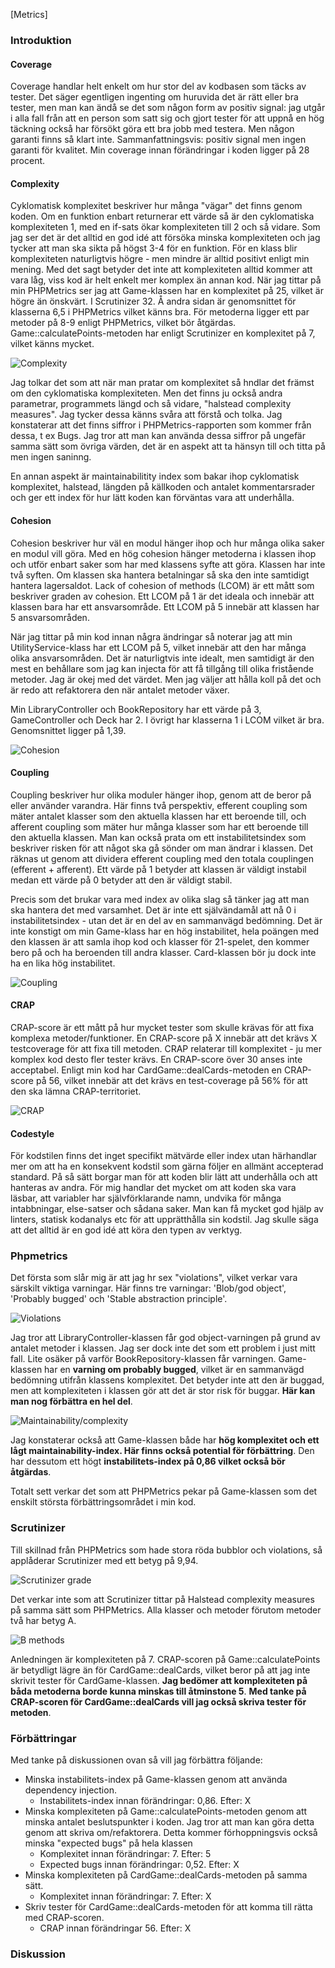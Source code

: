 [Metrics]

### Introduktion



#### Coverage
Coverage handlar helt enkelt om hur stor del av kodbasen som täcks av tester. Det säger egentligen ingenting om huruvida det är rätt eller bra tester, men man kan ändå se det som någon form av positiv signal: jag utgår i alla fall från att en person som satt sig och gjort tester för att uppnå en hög täckning också har försökt göra ett bra jobb med testera. Men någon garanti finns så klart inte. Sammanfattningsvis: positiv signal men ingen garanti för kvalitet. Min coverage innan förändringar i koden ligger på 28 procent.

#### Complexity
Cyklomatisk komplexitet beskriver hur många "vägar" det finns genom koden. Om en funktion enbart returnerar ett värde så är den cyklomatiska komplexiteten 1, med en if-sats ökar komplexiteten till 2 och så vidare. Som jag ser det är det alltid en god idé att försöka minska komplexiteten och jag tycker att man ska sikta på högst 3-4 för en funktion. För en klass blir komplexiteten naturligtvis högre - men mindre är alltid positivt enligt min mening. Med det sagt betyder det inte att komplexiteten alltid kommer att vara låg, viss kod är helt enkelt mer komplex än annan kod. När jag tittar på min PHPMetrics ser jag att Game-klassen har en komplexitet på 25, vilket är högre än önskvärt. I Scrutinizer 32. Å andra sidan är genomsnittet för klasserna 6,5 i PHPMetrics vilket känns bra. För metoderna ligger ett par metoder på 8-9 enligt PHPMetrics, vilket bör åtgärdas. Game::calculatePoints-metoden har enligt Scrutinizer en komplexitet på 7, vilket känns mycket.

![Complexity](img/metrics_1.png)

Jag tolkar det som att när man pratar om komplexitet så hndlar det främst om den cyklomatiska komplexiteten. Men det finns ju också andra parametrar, programmets längd och så vidare, "halstead complexity measures". Jag tycker dessa känns svåra att förstå och tolka. Jag konstaterar att det finns siffror i PHPMetrics-rapporten som kommer från dessa, t ex Bugs. Jag tror att man kan använda dessa siffror på ungefär samma sätt som övriga värden, det är en aspekt att ta hänsyn till och titta på men ingen saninng.

En annan aspekt är maintainabilitity index som bakar ihop cyklomatisk komplexitet, halstead, längden på källkoden och antalet kommentarsrader och ger ett index för hur lätt koden kan förväntas vara att underhålla.

#### Cohesion
Cohesion beskriver hur väl en modul hänger ihop och hur många olika saker en modul vill göra. Med en hög cohesion hänger metoderna i klassen ihop och utför enbart saker som har med klassens syfte att göra. Klassen har inte två syften. Om klassen ska hantera betalningar så ska den inte samtidigt hantera lagersaldot. Lack of cohesion of methods (LCOM) är ett mått som beskriver graden av cohesion. Ett LCOM på 1 är det ideala och innebär att klassen bara har ett ansvarsområde. Ett LCOM på 5 innebär att klassen har 5 ansvarsområden.

När jag tittar på min kod innan några ändringar så noterar jag att min UtilityService-klass har ett LCOM på 5, vilket innebär att den har många olika ansvarsområden. Det är naturligtvis inte idealt, men samtidigt är den mest en behållare som jag kan injecta för att få tillgång till olika fristående metoder. Jag är okej med det värdet. Men jag väljer att hålla koll på det och är redo att refaktorera den när antalet metoder växer.

Min LibraryController och BookRepository har ett värde på 3, GameController och Deck har 2. I övrigt har klasserna 1 i LCOM vilket är bra. Genomsnittet ligger på 1,39.

![Cohesion](img/metrics_2.png)

#### Coupling
Coupling beskriver hur olika moduler hänger ihop, genom att de beror på eller använder varandra. Här finns två perspektiv, efferent coupling som mäter antalet klasser som den aktuella klassen har ett beroende till, och afferent coupling som mäter hur många klasser som har ett beroende till den aktuella klassen. Man kan också prata om ett instabilitetsindex som beskriver risken för att något ska gå sönder om man ändrar i klassen. Det räknas ut genom att dividera efferent coupling med den totala couplingen (efferent + afferent). Ett värde på 1 betyder att klassen är väldigt instabil medan ett värde på 0 betyder att den är väldigt stabil. 

Precis som det brukar vara med index av olika slag så tänker jag att man ska hantera det med varsamhet. Det är inte ett självändamål att nå 0 i instabilitetsindex - utan det är en del av en sammanvägd bedömning. Det är inte konstigt om min Game-klass har en hög instabilitet, hela poängen med den klassen är att samla ihop kod och klasser för 21-spelet, den kommer bero på och ha beroenden till andra klasser. Card-klassen bör ju dock inte ha en lika hög instabilitet.

![Coupling](img/metrics_3.png)

#### CRAP
CRAP-score är ett mått på hur mycket tester som skulle krävas för att fixa komplexa metoder/funktioner. En CRAP-score på X innebär att det krävs X testcoverage för att fixa till metoden. CRAP relaterar till komplexitet - ju mer komplex kod desto fler tester krävs. En CRAP-score över 30 anses inte acceptabel. Enligt min kod har CardGame::dealCards-metoden en CRAP-score på 56, vilket innebär att det krävs en test-coverage på 56% för att den ska lämna CRAP-territoriet.

![CRAP](img/metrics_4.png)

#### Codestyle
För kodstilen finns det inget specifikt mätvärde eller index utan härhandlar mer om att ha en konsekvent kodstil som gärna följer en allmänt accepterad standard. På så sätt borgar man för att koden blir lätt att underhålla och att hanteras av andra. För mig handlar det mycket om att koden ska vara läsbar, att variabler har självförklarande namn, undvika för många intabbningar, else-satser och sådana saker. Man kan få mycket god hjälp av linters, statisk kodanalys etc för att upprätthålla sin kodstil. Jag skulle säga att det alltid är en god idé att köra den typen av verktyg.

### Phpmetrics
Det första som slår mig är att jag hr sex "violations", vilket verkar vara särskilt viktiga varningar. Här finns tre varningar: 'Blob/god object', 'Probably bugged' och 'Stable abstraction principle'.

![Violations](img/metrics_5.png)

Jag tror att LibraryController-klassen får god object-varningen på grund av antalet metoder i klassen. Jag ser dock inte det som ett problem i just mitt fall. Lite osäker på varför BookRepository-klassen får varningen. Game-klassen har en **varning om probably bugged**, vilket är en sammanvägd bedömning utifrån klassens komplexitet. Det betyder inte att den är buggad, men att komplexiteten i klassen gör att det är stor risk för buggar. **Här kan man nog förbättra en hel del**.

![Maintainability/complexity](img/metrics_6.png)

Jag konstaterar också att Game-klassen både har **hög komplexitet och ett lågt maintainability-index. Här finns också potential för förbättring**. Den har dessutom ett högt **instabilitets-index på 0,86 vilket också bör åtgärdas**. 

Totalt sett verkar det som att PHPMetrics pekar på Game-klassen som det enskilt största förbättringsområdet i min kod.

### Scrutinizer
Till skillnad från PHPMetrics som hade stora röda bubblor och violations, så applåderar Scrutinizer med ett betyg på 9,94. 

![Scrutinizer grade](img/metrics_7.png)

Det verkar inte som att Scrutinizer tittar på Halstead complexity measures på samma sätt som PHPMetrics. Alla klasser och metoder förutom metoder två har betyg A.

![B methods](img/metrics_8.png)

Anledningen är komplexiteten på 7. CRAP-scoren på Game::calculatePoints är betydligt lägre än för CardGame::dealCards, vilket beror på att jag inte skrivit tester för CardGame-klassen. **Jag bedömer att komplexiteten på båda metoderna borde kunna minskas till åtminstone 5**. **Med tanke på CRAP-scoren för CardGame::dealCards vill jag också skriva tester för metoden**.


### Förbättringar
Med tanke på diskussionen ovan så vill jag förbättra följande:

* Minska instabilitets-index på Game-klassen genom att använda dependency injection. 
    * Instabilitets-index innan förändringar: 0,86. Efter: X
* Minska komplexiteten på Game::calculatePoints-metoden genom att minska antalet beslutspunkter i koden. Jag tror att man kan göra detta genom att skriva om/refaktorera. Detta kommer förhoppningsvis också minska "expected bugs" på hela klassen
    * Komplexitet innan förändringar: 7. Efter: 5
    * Expected bugs innan förändringar: 0,52. Efter: X
* Minska komplexiteten på CardGame::dealCards-metoden på samma sätt. 
    * Komplexitet innan förändringar: 7. Efter: X
* Skriv tester för CardGame::dealCards-metoden för att komma till rätta med CRAP-scoren. 
    * CRAP innan förändringar 56. Efter: X


### Diskussion